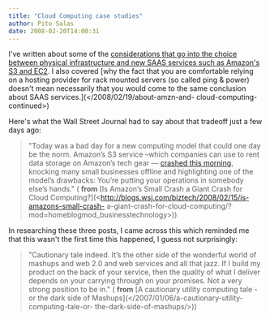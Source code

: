 ```yaml
---
title: "Cloud Computing case studies"
author: Pito Salas
date: 2008-02-20T14:00:31
---
```




I've written about some of the [considerations that go into the choice between
physical infrastructure and new SAAS services such as Amazon's S3 and
EC2](</2008/02/18/about-amzn-and-cloud-computing/>). I also covered [why the
fact that you are comfortable relying on a hosting provider for rack mounted
servers (so called ping & power) doesn't mean necessarily that you would come
to the same conclusion about SAAS services.](</2008/02/19/about-amzn-and-
cloud-computing-continued>)

Here's what the Wall Street Journal had to say about that tradeoff just a few
days ago:

> "Today was a bad day for a new computing model that could one day be the
> norm. Amazon’s S3 service –which companies can use to rent data storage on
> Amazon’s tech gear — [crashed this
> morning](<http://www.roughtype.com/archives/2008/02/amazons_s3_util.php>),
> knocking many small businesses offline and highlighting one of the model’s
> drawbacks: You’re putting your operations in somebody else’s hands." (
> **from** [Is Amazon’s Small Crash a Giant Crash for Cloud
> Computing?](<http://blogs.wsj.com/biztech/2008/02/15/is-amazons-small-crash-
> a-giant-crash-for-cloud-computing/?mod=homeblogmod_businesstechnology>))

In researching these three posts, I came across this which reminded me that
this wasn't the first time this happened, I guess not surprisingly:

> "Cautionary tale indeed. It’s the other side of the wonderful world of
> mashups and web 2.0 and web services and all that jazz. If I build my
> product on the back of your service, then the quality of what I deliver
> depends on your carrying through on your promises. Not a very strong
> position to be in." ( **from** [A cautionary utility computing tale - or the
> dark side of Mashups](</2007/01/06/a-cautionary-utility-computing-tale-or-
> the-dark-side-of-mashups/>))



